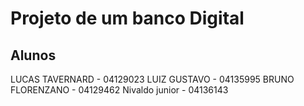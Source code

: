 # Projeto de um banco Digital 




## Alunos

LUCAS TAVERNARD - 04129023
LUIZ GUSTAVO - 04135995
BRUNO FLORENZANO - 04129462
Nivaldo junior - 04136143

